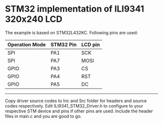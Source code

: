 # STM32 implementation of ILI9341 320x240 LCD

The example is based on STM32L432KC. Following pins are used:

|Operation Mode|STM32 Pin  |LCD pin|
|--------------|-----------|-------|
|SPI           |PA1        |SCK    |
|SPI           |PA7        |MOSI   |
|GPIO          |PA3        |CS     |
|GPIO          |PA4        |RST    |
|GPIO          |PA5        |DC     |
------------------------------------

Copy driver source codes to Inc and Src folder for headers and source codes respectively.
Edit ILI9341_STM32_Driver.h to configure to your respective STM device and pins if other pins are used.
Include the header files in main.c and you are good to go.

